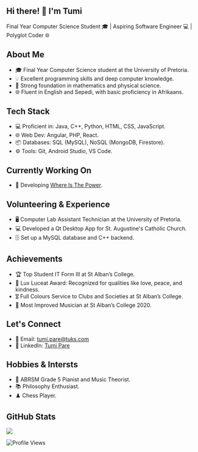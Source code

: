 ## Hi there! 👋 I'm Tumi

Final Year Computer Science Student 🎓 | Aspiring Software Engineer 💻 | Polyglot Coder 🌐

## About Me
- 🎓 Final Year Computer Science student at the University of Pretoria.
- 💡 Excellent programming skills and deep computer knowledge.
- 🧮 Strong foundation in mathematics and physical science.
- 🌐 Fluent in English and Sepedi, with basic proficiency in Afrikaans.

## Tech Stack
- 💻 Proficient in: Java, C++, Python, HTML, CSS, JavaScript.
- 🌐 Web Dev: Angular, PHP, React.
- 📦 Databases: SQL (MySQL), NoSQL (MongoDB, Firestore).
- ⚙️ Tools: Git, Android Studio, VS Code.

## Currently Working On
- 🌱 Developing [Where Is The Power](https://github.com/COS301-SE-2023/Where-is-the-power).


## Volunteering & Experience
- 🖥️ Computer Lab Assistant Technician at the University of Pretoria.
- 💻 Developed a Qt Desktop App for St. Augustine's Catholic Church.
- 🗄️ Set up a MySQL database and C++ backend.

## Achievements
- 🏆 Top Student IT Form III at St Alban’s College.
- 🌟 Lux Luceat Award: Recognized for qualities like love, peace, and kindness.
- 🎖️ Full Colours Service to Clubs and Societies at St Alban’s College.
- 🎵 Most Improved Musician at St Alban’s College 2020.

## Let's Connect
- 📧 Email: tumi.pare@tuks.com
- 💼 LinkedIn: [Tumi Pare](https://www.linkedin.com/in/tumi-pare-8406a2162)

## Hobbies & Intersts
- 🎹 ABRSM Grade 5 Pianist and Music Theorist.
- 📚 Philosophy Enthusiast.
- ♟️ Chess Player.

## GitHub Stats
<img align="center" src="https://github-readme-stats.vercel.app/api?username=TumiPare&count_private=true&show_icons=true&theme=transparent" />

![Profile Views](https://komarev.com/ghpvc/?username=TumiPare&color=brightgreen)

<!--
**TumiPare/TumiPare** is a ✨ _special_ ✨ repository because its `README.md` (this file) appears on your GitHub profile.

Here are some ideas to get you started:

- 🔭 I’m currently working on ...
- 🌱 I’m currently learning ...
- 👯 I’m looking to collaborate on ...
- 🤔 I’m looking for help with ...
- 💬 Ask me about ...
- 📫 How to reach me: ...
- 😄 Pronouns: ...
- ⚡ Fun fact: ...
-->
